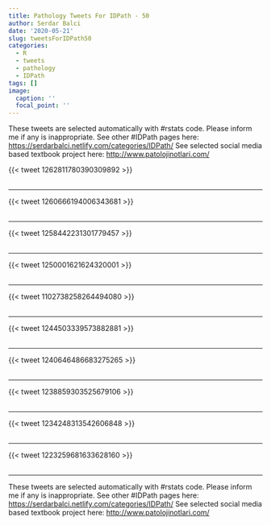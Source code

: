 ```yaml
---
title: Pathology Tweets For IDPath - 50
author: Serdar Balci
date: '2020-05-21'
slug: tweetsForIDPath50
categories:
  - R
  - tweets
  - pathology
  - IDPath
tags: []
image:
  caption: ''
  focal_point: ''
---
```



These tweets are selected automatically with #rstats code. Please inform me if any is inappropriate.
See other #IDPath pages here: https://serdarbalci.netlify.com/categories/IDPath/ 
See selected social media based textbook project here: http://www.patolojinotlari.com/

{{< tweet 1262811780390309892 >}}
<br>
<br>
<hr>
{{< tweet 1260666194006343681 >}}
<br>
<br>
<hr>
{{< tweet 1258442231301779457 >}}
<br>
<br>
<hr>
{{< tweet 1250001621624320001 >}}
<br>
<br>
<hr>
{{< tweet 1102738258264494080 >}}
<br>
<br>
<hr>
{{< tweet 1244503339573882881 >}}
<br>
<br>
<hr>
{{< tweet 1240646486683275265 >}}
<br>
<br>
<hr>
{{< tweet 1238859303525679106 >}}
<br>
<br>
<hr>
{{< tweet 1234248313542606848 >}}
<br>
<br>
<hr>
{{< tweet 1223259681633628160 >}}
<br>
<br>
<hr>


These tweets are selected automatically with #rstats code. Please inform me if any is inappropriate.
See other #IDPath pages here: https://serdarbalci.netlify.com/categories/IDPath/ 
See selected social media based textbook project here: http://www.patolojinotlari.com/

